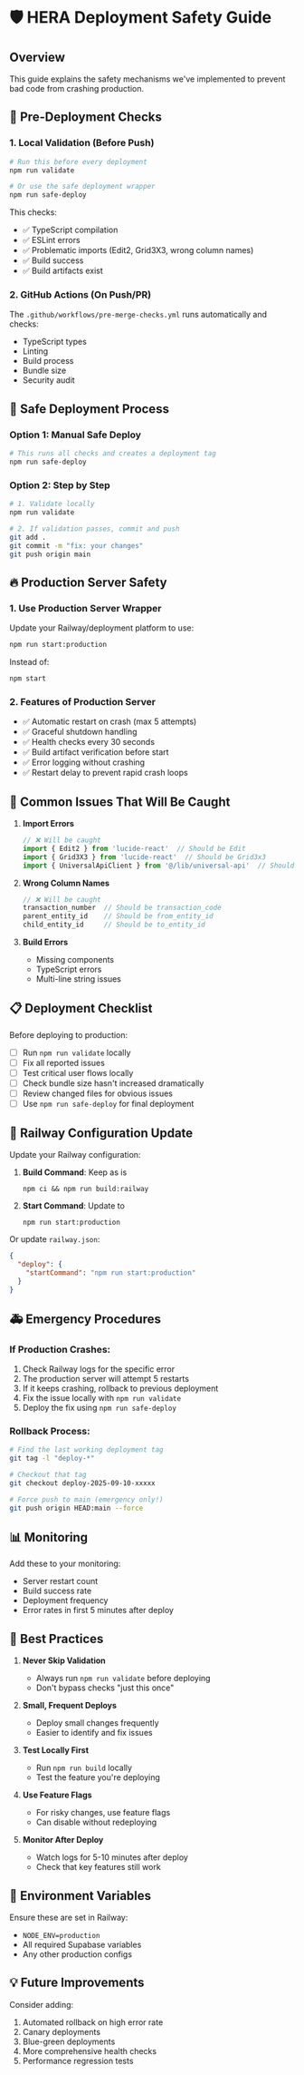 # 🛡️ HERA Deployment Safety Guide

## Overview
This guide explains the safety mechanisms we've implemented to prevent bad code from crashing production.

## 🚨 Pre-Deployment Checks

### 1. **Local Validation** (Before Push)
```bash
# Run this before every deployment
npm run validate

# Or use the safe deployment wrapper
npm run safe-deploy
```

This checks:
- ✅ TypeScript compilation
- ✅ ESLint errors
- ✅ Problematic imports (Edit2, Grid3X3, wrong column names)
- ✅ Build success
- ✅ Build artifacts exist

### 2. **GitHub Actions** (On Push/PR)
The `.github/workflows/pre-merge-checks.yml` runs automatically and checks:
- TypeScript types
- Linting
- Build process
- Bundle size
- Security audit

## 🎯 Safe Deployment Process

### Option 1: Manual Safe Deploy
```bash
# This runs all checks and creates a deployment tag
npm run safe-deploy
```

### Option 2: Step by Step
```bash
# 1. Validate locally
npm run validate

# 2. If validation passes, commit and push
git add .
git commit -m "fix: your changes"
git push origin main
```

## 🔥 Production Server Safety

### 1. **Use Production Server Wrapper**
Update your Railway/deployment platform to use:
```bash
npm run start:production
```

Instead of:
```bash
npm start
```

### 2. **Features of Production Server**
- ✅ Automatic restart on crash (max 5 attempts)
- ✅ Graceful shutdown handling
- ✅ Health checks every 30 seconds
- ✅ Build artifact verification before start
- ✅ Error logging without crashing
- ✅ Restart delay to prevent rapid crash loops

## 🚫 Common Issues That Will Be Caught

1. **Import Errors**
   ```typescript
   // ❌ Will be caught
   import { Edit2 } from 'lucide-react'  // Should be Edit
   import { Grid3X3 } from 'lucide-react'  // Should be Grid3x3
   import { UniversalApiClient } from '@/lib/universal-api'  // Should be universalApi
   ```

2. **Wrong Column Names**
   ```typescript
   // ❌ Will be caught
   transaction_number  // Should be transaction_code
   parent_entity_id    // Should be from_entity_id
   child_entity_id     // Should be to_entity_id
   ```

3. **Build Errors**
   - Missing components
   - TypeScript errors
   - Multi-line string issues

## 📋 Deployment Checklist

Before deploying to production:

- [ ] Run `npm run validate` locally
- [ ] Fix all reported issues
- [ ] Test critical user flows locally
- [ ] Check bundle size hasn't increased dramatically
- [ ] Review changed files for obvious issues
- [ ] Use `npm run safe-deploy` for final deployment

## 🔧 Railway Configuration Update

Update your Railway configuration:

1. **Build Command**: Keep as is
   ```
   npm ci && npm run build:railway
   ```

2. **Start Command**: Update to
   ```
   npm run start:production
   ```

Or update `railway.json`:
```json
{
  "deploy": {
    "startCommand": "npm run start:production"
  }
}
```

## 🚑 Emergency Procedures

### If Production Crashes:
1. Check Railway logs for the specific error
2. The production server will attempt 5 restarts
3. If it keeps crashing, rollback to previous deployment
4. Fix the issue locally with `npm run validate`
5. Deploy the fix using `npm run safe-deploy`

### Rollback Process:
```bash
# Find the last working deployment tag
git tag -l "deploy-*"

# Checkout that tag
git checkout deploy-2025-09-10-xxxxx

# Force push to main (emergency only!)
git push origin HEAD:main --force
```

## 📊 Monitoring

Add these to your monitoring:
- Server restart count
- Build success rate
- Deployment frequency
- Error rates in first 5 minutes after deploy

## 🎯 Best Practices

1. **Never Skip Validation**
   - Always run `npm run validate` before deploying
   - Don't bypass checks "just this once"

2. **Small, Frequent Deploys**
   - Deploy small changes frequently
   - Easier to identify and fix issues

3. **Test Locally First**
   - Run `npm run build` locally
   - Test the feature you're deploying

4. **Use Feature Flags**
   - For risky changes, use feature flags
   - Can disable without redeploying

5. **Monitor After Deploy**
   - Watch logs for 5-10 minutes after deploy
   - Check that key features still work

## 🔐 Environment Variables

Ensure these are set in Railway:
- `NODE_ENV=production`
- All required Supabase variables
- Any other production configs

## 💡 Future Improvements

Consider adding:
1. Automated rollback on high error rate
2. Canary deployments
3. Blue-green deployments
4. More comprehensive health checks
5. Performance regression tests